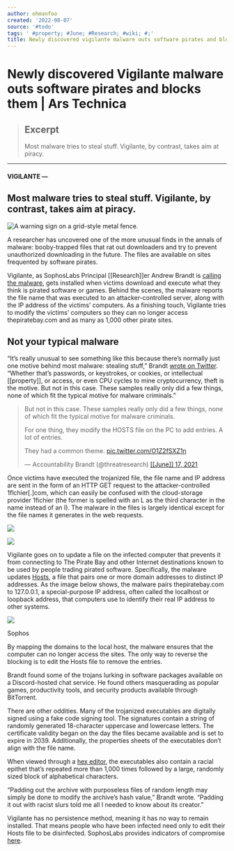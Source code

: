 ```yaml
---
author: ohmanfoo
created: '2022-08-07'
source: '#todo'
tags: ' #property; #June; #Research; #wiki; #;'
title: Newly discovered vigilante malware outs software pirates and blocks them
---
```


# Newly discovered Vigilante malware outs software pirates and blocks them | Ars Technica

> ## Excerpt
> Most malware tries to steal stuff. Vigilante, by contrast, takes aim at piracy.

---
#### VIGILANTE —

## Most malware tries to steal stuff. Vigilante, by contrast, takes aim at piracy.

![A warning sign on a grid-style metal fence.](https://cdn.arstechnica.net/wp-content/uploads/2021/06/vigilantes-800x534.jpeg)

A researcher has uncovered one of the more unusual finds in the annals of malware: booby-trapped files that rat out downloaders and try to prevent unauthorized downloading in the future. The files are available on sites frequented by software pirates.

Vigilante, as SophosLabs Principal [[Research]]er Andrew Brandt is [calling the malware](https://news.sophos.com/en-us/2021/06/17/vigilante-antipiracy-malware/), gets installed when victims download and execute what they think is pirated software or games. Behind the scenes, the malware reports the file name that was executed to an attacker-controlled server, along with the IP address of the victims’ computers. As a finishing touch, Vigilante tries to modify the victims’ computers so they can no longer access thepiratebay.com and as many as 1,000 other pirate sites.

## Not your typical malware

“It’s really unusual to see something like this because there’s normally just one motive behind most malware: stealing stuff,” Brandt [wrote on Twitter](https://twitter.com/threatresearch/status/1405556488421232640). “Whether that’s passwords, or keystrokes, or cookies, or intellectual [[property]], or access, or even CPU cycles to mine cryptocurrency, theft is the motive. But not in this case. These samples really only did a few things, none of which fit the typical motive for malware criminals.”

> But not in this case. These samples really only did a few things, none of which fit the typical motive for malware criminals.
> 
> For one thing, they modify the HOSTS file on the PC to add entries. A lot of entries.
> 
> They had a common theme. [pic.twitter.com/O1Z2fSXZ1n](https://t.co/O1Z2fSXZ1n)
> 
> — Accountability Brandt (@threatresearch) [[[June]] 17, 2021](https://twitter.com/threatresearch/status/1405556488421232640?ref_src=twsrc%5Etfw)

Once victims have executed the trojanized file, the file name and IP address are sent in the form of an HTTP GET request to the attacker-controlled 1flchier\[.\]com, which can easily be confused with the cloud-storage provider 1fichier (the former is spelled with an L as the third character in the name instead of an I). The malware in the files is largely identical except for the file names it generates in the web requests.

![](https://cdn.arstechnica.net/wp-content/uploads/2021/06/malware-names.png)

![](https://cdn.arstechnica.net/wp-content/uploads/2021/06/1flchier-user-agent.png)

Vigilante goes on to update a file on the infected computer that prevents it from connecting to The Pirate Bay and other Internet destinations known to be used by people trading pirated software. Specifically, the malware updates [Hosts](https://en.[[wiki]]pedia.org/[[wiki]]/Hosts_(file)), a file that pairs one or more domain addresses to distinct IP addresses. As the image below shows, the malware pairs thepiratebay.com to 127.0.0.1, a special-purpose IP address, often called the localhost or loopback address, that computers use to identify their real IP address to other systems.

![](https://cdn.arstechnica.net/wp-content/uploads/2021/06/pirate-hosts-file.png)

Sophos

By mapping the domains to the local host, the malware ensures that the computer can no longer access the sites. The only way to reverse the blocking is to edit the Hosts file to remove the entries.

Brandt found some of the trojans lurking in software packages available on a Discord-hosted chat service. He found others masquerading as popular games, productivity tools, and security products available through BitTorrent.

There are other oddities. Many of the trojanized executables are digitally signed using a fake code signing tool. The signatures contain a string of randomly generated 18-character uppercase and lowercase letters. The certificate validity began on the day the files became available and is set to expire in 2039. Additionally, the properties sheets of the executables don’t align with the file name.

When viewed through a [hex editor](https://en.[[wiki]]pedia.org/[[wiki]]/Hex_editor), the executables also contain a racial epithet that’s repeated more than 1,000 times followed by a large, randomly sized block of alphabetical characters.

“Padding out the archive with purposeless files of random length may simply be done to modify the archive’s hash value,” Brandt wrote. “Padding it out with racist slurs told me all I needed to know about its creator.”

Vigilante has no persistence method, meaning it has no way to remain installed. That means people who have been infected need only to edit their Hosts file to be disinfected. SophosLabs provides indicators of compromise [here](https://github.com/sophoslabs/IoCs/blob/master/Mal-EncPk-APV_IOCs.csv).